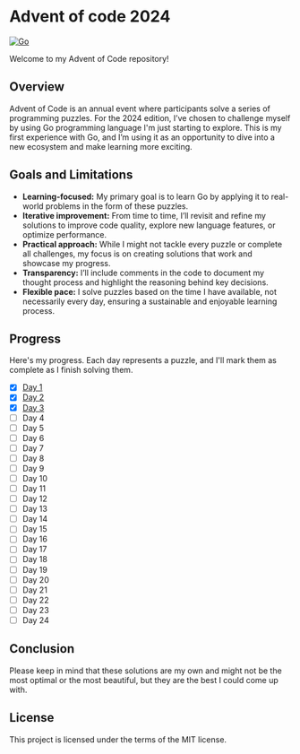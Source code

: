 # Advent of code 2024
[![Go](https://img.shields.io/badge/Go-%2300ADD8.svg?&logo=go&logoColor=white)](#)


Welcome to my Advent of Code repository!
## Overview
Advent of Code is an annual event where participants solve a series of programming puzzles. For the 2024 edition, I’ve chosen to challenge myself by using Go programming language I'm just starting to explore. This is my first experience with Go, and I’m using it as an opportunity to dive into a new ecosystem and make learning more exciting.

## Goals and Limitations
- **Learning-focused:** My primary goal is to learn Go by applying it to real-world problems in the form of these puzzles.
- **Iterative improvement:** From time to time, I’ll revisit and refine my solutions to improve code quality, explore new language features, or optimize performance.
- **Practical approach:** While I might not tackle every puzzle or complete all challenges, my focus is on creating solutions that work and showcase my progress.
- **Transparency:** I’ll include comments in the code to document my thought process and highlight the reasoning behind key decisions.
- **Flexible pace:** I solve puzzles based on the time I have available, not necessarily every day, ensuring a sustainable and enjoyable learning process.

## Progress
Here's my progress. Each day represents a puzzle, and I'll mark them as complete as I finish solving them.

- [x] [Day 1](day01/main.go)
- [x] [Day 2](day02/main.go)
- [x] [Day 3](day03/main.go)
- [ ] Day 4
- [ ] Day 5
- [ ] Day 6
- [ ] Day 7
- [ ] Day 8
- [ ] Day 9
- [ ] Day 10
- [ ] Day 11
- [ ] Day 12
- [ ] Day 13
- [ ] Day 14
- [ ] Day 15
- [ ] Day 16
- [ ] Day 17
- [ ] Day 18
- [ ] Day 19
- [ ] Day 20
- [ ] Day 21
- [ ] Day 22
- [ ] Day 23
- [ ] Day 24

## Conclusion
Please keep in mind that these solutions are my own and might not be the most optimal or the most beautiful, but they are the best I could come up with.

## License
This project is licensed under the terms of the MIT license.